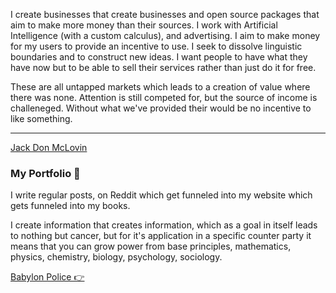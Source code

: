 

I create businesses that create businesses and open source packages that aim to make more money than their sources.  I work with Artificial Intelligence (with a custom calculus), and advertising. I aim to make money for my users to provide an incentive to use. I seek to dissolve linguistic boundaries and to construct new ideas. I want people to have what they have now but to be able to sell their services rather than just do it for free.

These are all untapped markets which leads to a creation of value where there was none. Attention is still competed for, but the source of income is challeneged. Without what we've provided their would be no incentive to like something.
 
 ---

<p>
  <a href="https://jackdonmclovin.com/">Jack Don McLovin</a>
</p>

### My Portfolio 🌱

I write regular posts, on Reddit which get funneled into my website which gets funneled into my books.

I create information that creates information, which as a goal in itself leads to nothing but cancer, but for it's application in a specific counter party it means that you can grow power from base principles, mathematics, physics, chemistry, biology, psychology, sociology. 

[Babylon Police 👉](https://www.babylonpolice.com/)

